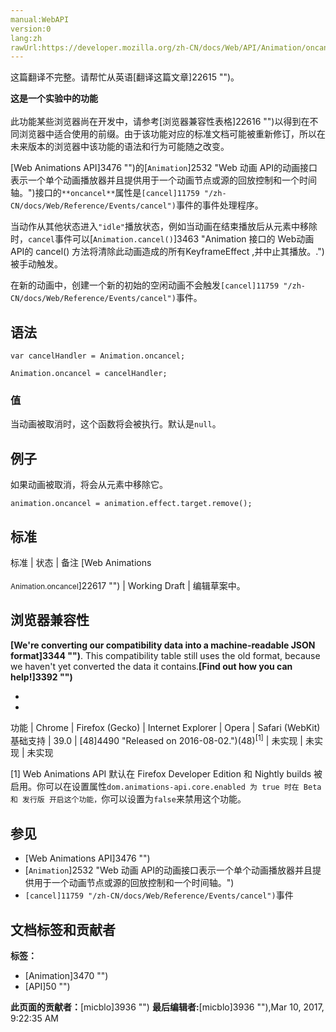 ```yaml
---
manual:WebAPI
version:0
lang:zh
rawUrl:https://developer.mozilla.org/zh-CN/docs/Web/API/Animation/oncancel
---
```




这篇翻译不完整。请帮忙从英语[翻译这篇文章]22615 "")。






**这是一个实验中的功能**<br></br>此功能某些浏览器尚在开发中，请参考[浏览器兼容性表格]22616 "")以得到在不同浏览器中适合使用的前缀。由于该功能对应的标准文档可能被重新修订，所以在未来版本的浏览器中该功能的语法和行为可能随之改变。




[Web Animations API]3476 "")的[`Animation`]2532 "Web 动画 API的动画接口表示一个单个动画播放器并且提供用于一个动画节点或源的回放控制和一个时间轴。")接口的`**oncancel**`属性是`[cancel]11759 "/zh-CN/docs/Web/Reference/Events/cancel")`事件的事件处理程序。



当动作从其他状态进入`"idle"`播放状态，例如当动画在结束播放后从元素中移除时，`cancel`事件可以[`Animation.cancel()`]3463 "Animation 接口的 Web动画API的 cancel() 方法将清除此动画造成的所有KeyframeEffect ,并中止其播放。.")被手动触发。



在新的动画中，创建一个新的初始的空闲动画不会触发`[cancel]11759 "/zh-CN/docs/Web/Reference/Events/cancel")`事件。



## 语法<a name="语法"></a>

```
var cancelHandler = Animation.oncancel;

Animation.oncancel = cancelHandler;
```

### 值<a name="值"></a>


当动画被取消时，这个函数将会被执行。默认是`null`。


## 例子<a name="例子"></a>


如果动画被取消，将会从元素中移除它。


```
animation.oncancel = animation.effect.target.remove();
```

## 标准<a name="标准"></a>
标准 | 状态 | 备注 
[Web Animations<br></br><small>Animation.oncancel</small>]22617 "") | Working Draft | 编辑草案中。 


## 浏览器兼容性<a name="浏览器兼容性"></a>


**[We&#39;re converting our compatibility data into a machine-readable JSON format]3344 "")**. This compatibility table still uses the old format, because we haven&#39;t yet converted the data it contains.**[Find out how you can help!]3392 "")**


* 
* 
功能 | Chrome | Firefox (Gecko) | Internet Explorer | Opera | Safari (WebKit) 
基础支持 | 39.0 | [48]4490 "Released on 2016-08-02.")(48)<sup>[1]</sup> | 未实现 | 未实现 | 未实现 






[1] Web Animations API 默认在 Firefox Developer Edition 和 Nightly builds 被启用。你可以在设置属性`dom.animations-api.core.enabled 为 true 时在 Beta 和 发行版 开启这个功能，`你可以设置为`false`来禁用这个功能。


## 参见<a name="参见"></a>

* [Web Animations API]3476 "")
* [`Animation`]2532 "Web 动画 API的动画接口表示一个单个动画播放器并且提供用于一个动画节点或源的回放控制和一个时间轴。")
* `[cancel]11759 "/zh-CN/docs/Web/Reference/Events/cancel")`事件



## 文档标签和贡献者
**标签：**
* [Animation]3470 "")
* [API]50 "")

**此页面的贡献者：**[micblo]3936 "")
**最后编辑者:**[micblo]3936 ""),<time>Mar 10, 2017, 9:22:35 AM</time>


